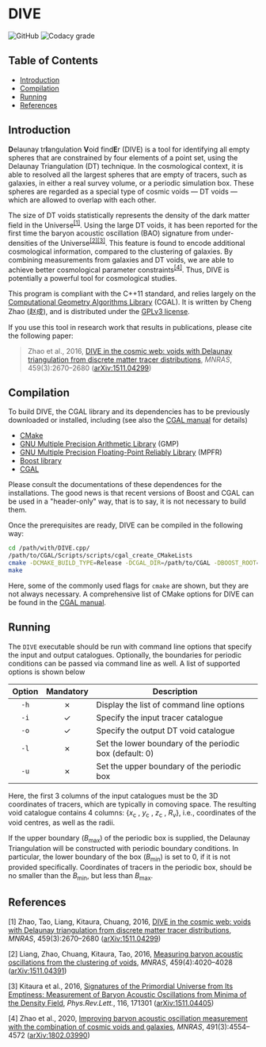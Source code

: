 # DIVE

![GitHub](https://img.shields.io/github/license/cheng-zhao/DIVE.svg)
![Codacy grade](https://img.shields.io/codacy/grade/b6739a329c4d4e01869ec3c7ea774953.svg)

## Table of Contents

-   [Introduction](#introduction)
-   [Compilation](#compilation)
-   [Running](#running)
-   [References](#references)

## Introduction

**D**elaunay tr**I**angulation **V**oid find**E**r (DIVE) is a tool for identifying all empty spheres that are constrained by four elements of a point set, using the Delaunay Triangulation (DT) technique. In the cosmological context, it is able to resolved all the largest spheres that are empty of tracers, such as galaxies, in either a real survey volume, or a periodic simulation box. These spheres are regarded as a special type of cosmic voids &mdash; DT voids &mdash; which are allowed to overlap with each other.

The size of DT voids statistically represents the density of the dark matter field in the Universe<sup>[\[1\]](#ref1)</sup>. Using the large DT voids, it has been reported for the first time the baryon acoustic oscillation (BAO) signature from under-densities of the Universe<sup>[\[2\]](#ref2)[\[3\]](#ref3)</sup>. This feature is found to encode additional cosmological information, compared to the clustering of galaxies. By combining measurements from galaxies and DT voids, we are able to achieve better cosmological parameter constraints<sup>[\[4\]](#ref4)</sup>. Thus, DIVE is potentially a powerful tool for cosmological studies.

This program is compliant with the C++11 standard, and relies largely on the [Computational Geometry Algorithms Library](https://www.cgal.org/) (CGAL). It is written by Cheng Zhao (&#36213;&#25104;), and is distributed under the [GPLv3 license](LICENSE.txt).

If you use this tool in research work that results in publications, please cite the following paper:

> Zhao et al., 2016, [DIVE in the cosmic web: voids with Delaunay triangulation from discrete matter tracer distributions](https://doi.org/10.1093/mnras/stw660), *MNRAS*, 459(3):2670&ndash;2680 ([arXiv:1511.04299](https://arxiv.org/abs/1511.04299))

## Compilation

To build DIVE, the CGAL library and its dependencies has to be previously downloaded or installed, including (see also the [CGAL manual](https://doc.cgal.org/latest/Manual/thirdparty.html) for details)

-   [CMake](https://cmake.org/)
-   [GNU Multiple Precision Arithmetic Library](https://gmplib.org/) (GMP)
-   [GNU Multiple Precision Floating-Point Reliably Library](https://www.mpfr.org/) (MPFR)
-   [Boost library](https://www.boost.org/)
-   [CGAL](https://www.cgal.org/)

Please consult the documentations of these dependences for the installations. The good news is that recent versions of Boost and CGAL can be used in a "header-only" way, that is to say, it is not necessary to build them.

Once the prerequisites are ready, DIVE can be compiled in the following way:

```bash
cd /path/with/DIVE.cpp/
/path/to/CGAL/Scripts/scripts/cgal_create_CMakeLists
cmake -DCMAKE_BUILD_TYPE=Release -DCGAL_DIR=/path/to/CGAL -DBOOST_ROOT=/path/to/Boost -DCMAKE_CXX_COMPILER=g++ -DCMAKE_C_COMPILER=gcc
make
```

Here, some of the commonly used flags for `cmake` are shown, but they are not always necessary. A comprehensive list of CMake options for DIVE can be found in the [CGAL manual](https://doc.cgal.org/latest/Manual/configurationvariables.html).

## Running

The `DIVE` executable should be run with command line options that specify the input and output catalogues. Optionally, the boundaries for periodic conditions can be passed via command line as well. A list of supported options is shown below

| Option | Mandatory | Description                                             |
|:------:|:---------:|---------------------------------------------------------|
| `-h`   | &cross;   | Display the list of command line options                |
| `-i`   | &check;   | Specify the input tracer catalogue                      |
| `-o`   | &check;   | Specify the output DT void catalogue                    |
| `-l`   | &cross;   | Set the lower boundary of the periodic box (default: 0) |
| `-u`   | &cross;   | Set the upper boundary of the periodic box              |

Here, the first 3 columns of the input catalogues must be the 3D coordinates of tracers, which are typically in comoving space. The resulting void catalogue contains 4 columns: {*x*<sub>c</sub> , *y*<sub>c</sub> , *z*<sub>c</sub> , *R*<sub>v</sub>}, i.e., coordinates of the void centres, as well as the radii.

If the upper boundary (*B*<sub>max</sub>) of the periodic box is supplied, the Delaunay Triangulation will be constructed with periodic boundary conditions. In particular, the lower boundary of the box (*B*<sub>min</sub>) is set to 0, if it is not provided specifically. Coordinates of tracers in the periodic box, should be no smaller than the *B*<sub>min</sub>, but less than *B*<sub>max</sub>.

## References

<span id="ref1">\[1\]</span> Zhao, Tao, Liang, Kitaura, Chuang, 2016, [DIVE in the cosmic web: voids with Delaunay triangulation from discrete matter tracer distributions](https://doi.org/10.1093/mnras/stw660), *MNRAS*, 459(3):2670&ndash;2680 ([arXiv:1511.04299](https://arxiv.org/abs/1511.04299))

<span id="ref2">\[2\]</span> Liang, Zhao, Chuang, Kitaura, Tao, 2016, [Measuring baryon acoustic oscillations from the clustering of voids](https://doi.org/10.1093/mnras/stw884), *MNRAS*, 459(4):4020&ndash;4028 ([arXiv:1511.04391](https://arxiv.org/abs/1511.04391))

<span id="ref3">\[3\]</span> Kitaura et al., 2016, [Signatures of the Primordial Universe from Its Emptiness: Measurement of Baryon Acoustic Oscillations from Minima of the Density Field](https://doi.org/10.1103/PhysRevLett.116.171301), *Phys.Rev.Lett.*, 116, 171301 ([arXiv:1511.04405](https://arxiv.org/abs/1511.04405))

<span id="ref4">\[4\]</span> Zhao et al., 2020, [Improving baryon acoustic oscillation measurement with the combination of cosmic voids and galaxies](https://doi.org/10.1093/mnras/stz3339), *MNRAS*, 491(3):4554&ndash;4572 ([arXiv:1802.03990](https://arxiv.org/abs/1802.03990))
